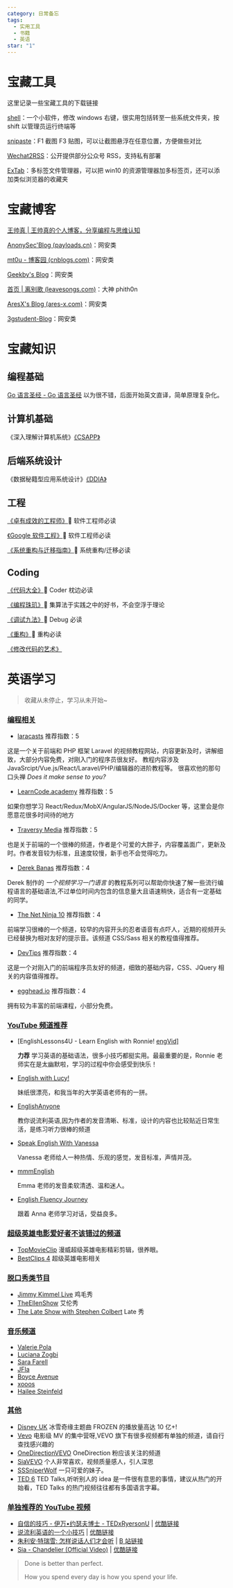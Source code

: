 ```yaml
---
category: 日常备忘
tags:
  - 实用工具
  - 书籍
  - 英语
star: "1"
---
```


# 宝藏工具

这里记录一些宝藏工具的下载链接

<!-- more -->

[shell](https://nilesoft.org/)：一个小软件，修改 windows 右键，很实用包括转至一些系统文件夹，按 shift 以管理员运行终端等

[snipaste](https://zh.snipaste.com/)：F1 截图 F3 贴图，可以让截图悬浮在任意位置，方便做些对比

[Wechat2RSS](https://wechat2rss.xlab.app/list/)：公开提供部分公众号 RSS，支持私有部署

[ExTab](http://www.extab.cn/)：多标签文件管理器，可以把 win10 的资源管理器加多标签页，还可以添加类似浏览器的收藏夹

# 宝藏博客

[王帅真 | 王帅真的个人博客，分享编程与思维认知](https://blog.qizong007.top/)

[AnonySec'Blog (payloads.cn)](https://payloads.cn/)：网安类

[mt0u - 博客园 (cnblogs.com)](https://www.cnblogs.com/mt0u)：网安类

[Geekby's Blog](https://www.geekby.site/)：网安类

[首页 | 离别歌 (leavesongs.com)](https://www.leavesongs.com/)：大神 phith0n

[AresX's Blog (ares-x.com)](https://ares-x.com/)：网安类

[3gstudent-Blog](https://3gstudent.github.io/)：网安类

# 宝藏知识

## 编程基础

[Go 语言圣经 - Go 语言圣经](https://golang-china.github.io/gopl-zh/) 以为很不错，后面开始英文直译，简单原理复杂化。

## 计算机基础

《深入理解计算机系统》[《CSAPP》](https://hansimov.gitbook.io/csapp)

## 后端系统设计

《数据秘籍型应用系统设计》[《DDIA》](https://github.com/Vonng/ddia)

## 工程

[《卓有成效的工程师》](https://book.douban.com/subject/35948443/)🌟 软件工程师必读

[《Google 软件工程》](https://qiangmzsx.github.io/Software-Engineering-at-Google/#/zh-cn/Foreword)🌟 软件工程师必读

[《系统重构与迁移指南》](https://migration.ink/)🌟 系统重构/迁移必读

## Coding

[《代码大全》](https://book.douban.com/subject/1477390/)🌟 Coder 枕边必读

[《编程珠玑》](https://book.douban.com/subject/3227098/)🌟 集算法于实践之中的好书，不会空浮于理论

[《调试九法》](https://book.douban.com/subject/5376270/)🌟 Debug 必读

[《重构》](https://search.douban.com/book/subject_search?search_text=%E9%87%8D%E6%9E%84&cat=1001)🌟 重构必读

[《修改代码的艺术》](https://book.douban.com/subject/2248759/)

# 英语学习

> 收藏从未停止，学习从未开始~

### [编程相关](https://byoungd.github.io/English-level-up-tips/#/part-1/3-listening?id=编程相关)

- [laracasts](https://laracasts.com/) 推荐指数：5

这是一个关于前端和 PHP 框架 Laravel 的视频教程网站，内容更新及时，讲解细致，大部分内容免费，对刚入门的程序员很友好。 教程内容涉及 JavaSrcipt/Vue.js/React/Laravel/PHP/编辑器的进阶教程等。 很喜欢他的那句口头禅 _Does it make sense to you?_

- [LearnCode.academy](https://www.youtube.com/channel/UCVTlvUkGslCV_h-nSAId8Sw) 推荐指数：5

如果你想学习 React/Redux/MobX/AngularJS/NodeJS/Docker 等，这里会是你愿意花很多时间待的地方

- [Traversy Media](https://www.youtube.com/channel/UC29ju8bIPH5as8OGnQzwJyA) 推荐指数：5

也是关于前端的一个很棒的频道，作者是个可爱的大胖子，内容覆盖面广，更新及时。作者发音较为标准，且速度较慢，新手也不会觉得吃力。

- [Derek Banas](https://www.youtube.com/channel/UCwRXb5dUK4cvsHbx-rGzSgw) 推荐指数：4

Derek 制作的 _一个视频学习一门语言_ 的教程系列可以帮助你快速了解一些流行编程语言的基础语法,不过单位时间内包含的信息量大且语速稍快，适合有一定基础的同学。

- [The Net Ninja 10](https://www.youtube.com/channel/UCW5YeuERMmlnqo4oq8vwUpg) 推荐指数：4

前端学习很棒的一个频道，较早的内容开头的忍者语音有点吓人，近期的视频开头已经替换为相对友好的提示音。该频道 CSS/Sass 相关的教程值得推荐。

- [DevTips](https://www.youtube.com/channel/UCyIe-61Y8C4_o-zZCtO4ETQ) 推荐指数：4

这是一个对刚入门的前端程序员友好的频道，细致的基础内容，CSS、JQuery 相关的内容值得推荐。

- [egghead.io](https://egghead.io/) 推荐指数：4

拥有较为丰富的前端课程，小部分免费。

### [YouTube 频道推荐](https://byoungd.github.io/English-level-up-tips/#/part-1/3-listening?id=youtube-频道推荐)

- [EnglishLessons4U - Learn English with Ronnie! [engVid\]](https://www.youtube.com/user/EnglishLessons4U)

  **力荐** 学习英语的基础语法，很多小技巧都挺实用。最最重要的是，Ronnie 老师实在是太幽默啦，学习的过程中你会感受到快乐！

- [English with Lucy!](https://www.youtube.com/channel/UCz4tgANd4yy8Oe0iXCdSWfA)

  妹纸很漂亮，和我当年的大学英语老师有的一拼。

- [EnglishAnyone](https://www.youtube.com/channel/UCrJHj7MDQhmQ9iFuACdoWCg)

  教你说流利英语,因为作者的发音清晰、标准，设计的内容也比较贴近日常生活，是练习听力很棒的频道

- [Speak English With Vanessa](https://www.youtube.com/channel/UCxJGMJbjokfnr2-s4_RXPxQ)

  Vanessa 老师给人一种热情、乐观的感觉，发音标准，声情并茂。

- [mmmEnglish](https://www.youtube.com/channel/UCrRiVfHqBIIvSgKmgnSY66g/)

  Emma 老师的发音柔软清透、温和迷人。

- [English Fluency Journey](https://www.youtube.com/channel/UC9eIq7PwD0WA-2B_Sp7xGdw)

  跟着 Anna 老师学习对话，受益良多。

### [超级英雄电影爱好者不该错过的频道](https://byoungd.github.io/English-level-up-tips/#/part-1/3-listening?id=超级英雄电影爱好者不该错过的频道)

- [TopMovieClip](https://www.youtube.com/channel/UClVbhSLxwws-KSsPKz135bw) 漫威超级英雄电影精彩剪辑，很养眼。
- [BestClips 4](https://www.youtube.com/channel/UC8BQGqcCSFq6RC9feEGUGFA) 超级英雄电影相关

### [脱口秀类节目](https://byoungd.github.io/English-level-up-tips/#/part-1/3-listening?id=脱口秀类节目)

- [Jimmy Kimmel Live](https://www.youtube.com/channel/UCa6vGFO9ty8v5KZJXQxdhaw) 鸡毛秀
- [TheEllenShow](https://www.youtube.com/channel/UCp0hYYBW6IMayGgR-WeoCvQ) 艾伦秀
- [The Late Show with Stephen Colbert](https://www.youtube.com/channel/UCMtFAi84ehTSYSE9XoHefig) Late 秀

### [音乐频道](https://byoungd.github.io/English-level-up-tips/#/part-1/3-listening?id=音乐频道)

- [Valerie Pola](https://www.youtube.com/watch?v=mwfg8YmZM3E)
- [Luciana Zogbi](https://www.youtube.com/watch?v=39_OmBO9jVg)
- [Sara Farell](https://www.youtube.com/watch?v=2jZFsQS8Veo)
- [JFla](https://www.youtube.com/watch?v=MhQKe-aERsU)
- [Boyce Avenue](https://www.youtube.com/watch?v=HcQJzFzZfVI)
- [xooos](https://www.youtube.com/c/xooos)
- [Hailee Steinfeld](https://www.youtube.com/channel/UCWfytcGFwPSMwvP5HYuXGqw)

### [其他](https://byoungd.github.io/English-level-up-tips/#/part-1/3-listening?id=其他)

- [Disney UK](https://www.youtube.com/user/WaltDisneyStudiosUK) 冰雪奇缘主题曲 FROZEN 的播放量高达 10 亿+!
- [Vevo](https://www.youtube.com/user/VEVO) 电影级 MV 的集中营呀,VEVO 旗下有很多视频都有单独的频道，请自行查找感兴趣的
- [OneDirectionVEVO](https://www.youtube.com/user/OneDirectionVEVO) OneDirection 粉应该关注的频道
- [SiaVEVO](https://www.youtube.com/channel/UCmKdSrwf1e8coqAzUsrVHZw) 个人非常喜欢，视频质量感人，引人深思
- [SSSniperWolf](https://www.youtube.com/channel/UCpB959t8iPrxQWj7G6n0ctQ) 一只可爱的妹子。
- [TED 6](https://www.youtube.com/channel/UCAuUUnT6oDeKwE6v1NGQxug) TED Talks,听听别人的 idea 是一件很有意思的事情，建议从热门的开始看，TED Talks 的热门视频往往都有多国语言字幕。

### [单独推荐的 YouTube 视频](https://byoungd.github.io/English-level-up-tips/#/part-1/3-listening?id=单独推荐的-youtube-视频)

- [自信的技巧 - 伊万•约瑟夫博士 - TEDxRyersonU](https://www.youtube.com/watch?v=w-HYZv6HzAs) | [优酷链接](http://v.youku.com/v_show/id_XMjgyMDQwMDc4MA==.html)
- [说流利英语的一个小技巧](https://www.youtube.com/watch?v=l96V7dQtq9E) | [优酷链接](http://v.youku.com/v_show/id_XMjc2MzE0NTQ4NA==.html)
- [朱利安·特瑞雪: 怎样说话人们才会听](https://www.youtube.com/watch?v=eIho2S0ZahI) | [B 站链接](http://www.bilibili.com/video/av2915315/)
- [Sia - Chandelier (Official Video)](https://www.youtube.com/watch?v=2vjPBrBU-TM) | [优酷链接](http://v.youku.com/v_show/id_XMjgyMDQxMjMwNA==.html)

> Done is better than perfect.
>
> How you spend every day is how you spend your life.
